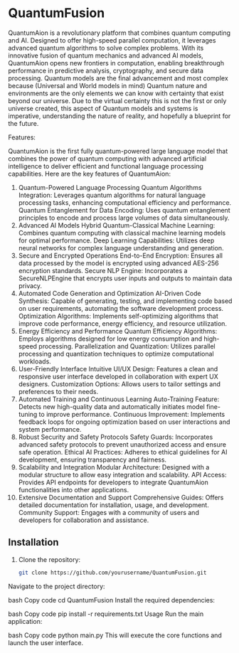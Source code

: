 # QuantumFusion

QuantumAion is a revolutionary platform that combines quantum computing and AI. Designed to offer high-speed parallel computation, it leverages advanced quantum algorithms to solve complex problems. With its innovative fusion of quantum mechanics and advanced AI models, QuantumAion opens new frontiers in computation, enabling breakthrough performance in predictive analysis, cryptography, and secure data processing. Quantum models are the final advancement and most complex because (Universal and World models in mind) Quantum nature and environments are the only elements we can know with certainty that exist beyond our universe. Due to the virtual certainty this is not the first or only universe created, this aspect of Quantum models and systems is imperative, understanding the nature of reality, and hopefully a blueprint for the future.

Features:

QuantumAion is the first fully quantum-powered large language model that combines the power of quantum computing with advanced artificial intelligence to deliver efficient and functional language processing capabilities. Here are the key features of QuantumAion:

1. Quantum-Powered Language Processing
Quantum Algorithms Integration: Leverages quantum algorithms for natural language processing tasks, enhancing computational efficiency and performance.
Quantum Entanglement for Data Encoding: Uses quantum entanglement principles to encode and process large volumes of data simultaneously.
2. Advanced AI Models
Hybrid Quantum-Classical Machine Learning: Combines quantum computing with classical machine learning models for optimal performance.
Deep Learning Capabilities: Utilizes deep neural networks for complex language understanding and generation.
3. Secure and Encrypted Operations
End-to-End Encryption: Ensures all data processed by the model is encrypted using advanced AES-256 encryption standards.
Secure NLP Engine: Incorporates a SecureNLPEngine that encrypts user inputs and outputs to maintain data privacy.
4. Automated Code Generation and Optimization
AI-Driven Code Synthesis: Capable of generating, testing, and implementing code based on user requirements, automating the software development process.
Optimization Algorithms: Implements self-optimizing algorithms that improve code performance, energy efficiency, and resource utilization.
5. Energy Efficiency and Performance
Quantum Efficiency Algorithms: Employs algorithms designed for low energy consumption and high-speed processing.
Parallelization and Quantization: Utilizes parallel processing and quantization techniques to optimize computational workloads.
6. User-Friendly Interface
Intuitive UI/UX Design: Features a clean and responsive user interface developed in collaboration with expert UX designers.
Customization Options: Allows users to tailor settings and preferences to their needs.
7. Automated Training and Continuous Learning
Auto-Training Feature: Detects new high-quality data and automatically initiates model fine-tuning to improve performance.
Continuous Improvement: Implements feedback loops for ongoing optimization based on user interactions and system performance.
8. Robust Security and Safety Protocols
Safety Guards: Incorporates advanced safety protocols to prevent unauthorized access and ensure safe operation.
Ethical AI Practices: Adheres to ethical guidelines for AI development, ensuring transparency and fairness.
9. Scalability and Integration
Modular Architecture: Designed with a modular structure to allow easy integration and scalability.
API Access: Provides API endpoints for developers to integrate QuantumAion functionalities into other applications.
10. Extensive Documentation and Support
Comprehensive Guides: Offers detailed documentation for installation, usage, and development.
Community Support: Engages with a community of users and developers for collaboration and assistance.



## Installation

1. Clone the repository:
   ```bash
   git clone https://github.com/yourusername/QuantumFusion.git
Navigate to the project directory:

bash
Copy code
cd QuantumFusion
Install the required dependencies:

bash
Copy code
pip install -r requirements.txt
Usage
Run the main application:

bash
Copy code
python main.py
This will execute the core functions and launch the user interface.
